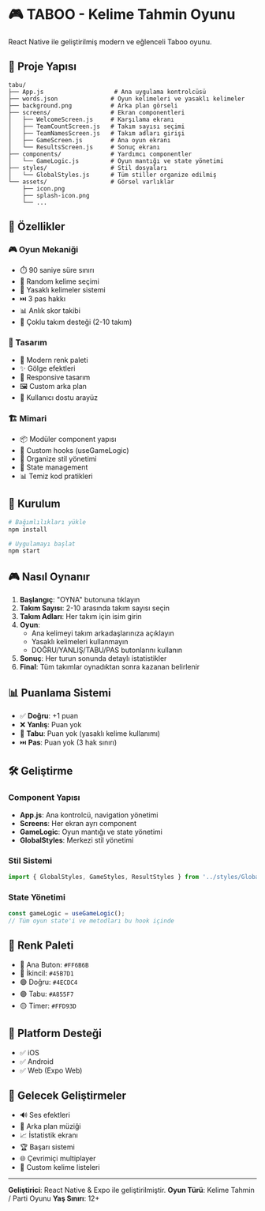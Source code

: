 # 🎮 TABOO - Kelime Tahmin Oyunu

React Native ile geliştirilmiş modern ve eğlenceli Taboo oyunu.

## 📁 Proje Yapısı

```
tabu/
├── App.js                    # Ana uygulama kontrolcüsü
├── words.json               # Oyun kelimeleri ve yasaklı kelimeler
├── background.png           # Arka plan görseli
├── screens/                 # Ekran componentleri
│   ├── WelcomeScreen.js     # Karşılama ekranı
│   ├── TeamCountScreen.js   # Takım sayısı seçimi
│   ├── TeamNamesScreen.js   # Takım adları girişi
│   ├── GameScreen.js        # Ana oyun ekranı
│   └── ResultsScreen.js     # Sonuç ekranı
├── components/              # Yardımcı componentler
│   └── GameLogic.js         # Oyun mantığı ve state yönetimi
├── styles/                  # Stil dosyaları
│   └── GlobalStyles.js      # Tüm stiller organize edilmiş
└── assets/                  # Görsel varlıklar
    ├── icon.png
    ├── splash-icon.png
    └── ...
```

## 🎯 Özellikler

### 🎮 Oyun Mekaniği
- ⏱️ 90 saniye süre sınırı
- 🎯 Random kelime seçimi
- 🚫 Yasaklı kelimeler sistemi
- ⏭️ 3 pas hakkı
- 📊 Anlık skor takibi
- 👥 Çoklu takım desteği (2-10 takım)

### 🎨 Tasarım
- 🌈 Modern renk paleti
- ✨ Gölge efektleri
- 📱 Responsive tasarım
- 🖼️ Custom arka plan
- 🎯 Kullanıcı dostu arayüz

### 🏗️ Mimari
- 📦 Modüler component yapısı
- 🎣 Custom hooks (useGameLogic)
- 🎨 Organize stil yönetimi
- 🔄 State management
- 📊 Temiz kod pratikleri

## 🚀 Kurulum

```bash
# Bağımlılıkları yükle
npm install

# Uygulamayı başlat
npm start
```

## 🎮 Nasıl Oynanır

1. **Başlangıç**: "OYNA" butonuna tıklayın
2. **Takım Sayısı**: 2-10 arasında takım sayısı seçin
3. **Takım Adları**: Her takım için isim girin
4. **Oyun**: 
   - Ana kelimeyi takım arkadaşlarınıza açıklayın
   - Yasaklı kelimeleri kullanmayın
   - DOĞRU/YANLIŞ/TABU/PAS butonlarını kullanın
5. **Sonuç**: Her turun sonunda detaylı istatistikler
6. **Final**: Tüm takımlar oynadıktan sonra kazanan belirlenir

## 📊 Puanlama Sistemi

- ✅ **Doğru**: +1 puan
- ❌ **Yanlış**: Puan yok
- 🚫 **Tabu**: Puan yok (yasaklı kelime kullanımı)
- ⏭️ **Pas**: Puan yok (3 hak sınırı)

## 🛠️ Geliştirme

### Component Yapısı

- **App.js**: Ana kontrolcü, navigation yönetimi
- **Screens**: Her ekran ayrı component
- **GameLogic**: Oyun mantığı ve state yönetimi
- **GlobalStyles**: Merkezi stil yönetimi

### Stil Sistemi

```javascript
import { GlobalStyles, GameStyles, ResultStyles } from '../styles/GlobalStyles';
```

### State Yönetimi

```javascript
const gameLogic = useGameLogic();
// Tüm oyun state'i ve metodları bu hook içinde
```

## 🎨 Renk Paleti

- 🔴 Ana Buton: `#FF6B6B`
- 🔵 İkincil: `#45B7D1`
- 🟢 Doğru: `#4ECDC4`
- 🟣 Tabu: `#A855F7`
- 🟡 Timer: `#FFD93D`

## 📱 Platform Desteği

- ✅ iOS
- ✅ Android
- ✅ Web (Expo Web)

## 🎯 Gelecek Geliştirmeler

- 🔊 Ses efektleri
- 🎵 Arka plan müziği
- 📈 İstatistik ekranı
- 🏆 Başarı sistemi
- 🌐 Çevrimiçi multiplayer
- 📝 Custom kelime listeleri

---

**Geliştirici**: React Native & Expo ile geliştirilmiştir.
**Oyun Türü**: Kelime Tahmin / Parti Oyunu
**Yaş Sınırı**: 12+ 